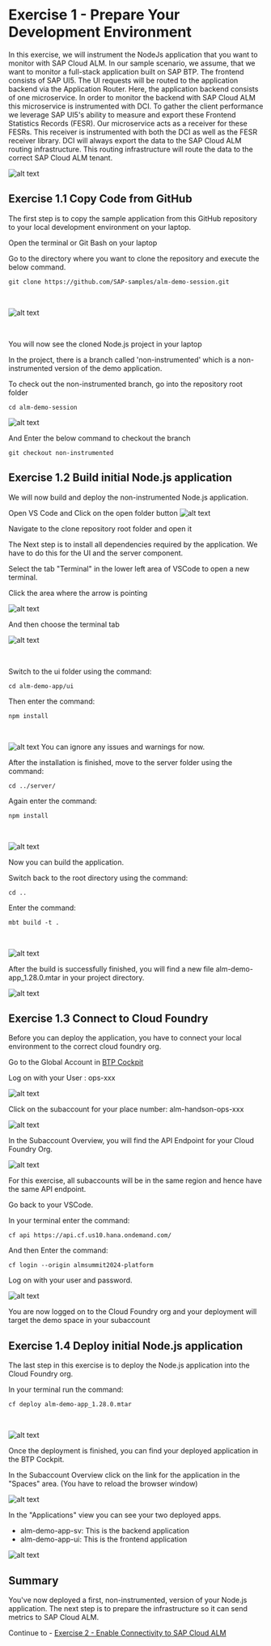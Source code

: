 # Exercise 1 - Prepare Your Development Environment

In this exercise, we will instrument the NodeJs application that you want to monitor with SAP Cloud ALM. 
In our sample scenario, we assume, that we want to monitor a full-stack application built on SAP BTP. The frontend consists of SAP UI5. The UI requests will be routed to the application backend via the Application Router. Here, the application backend consists of one microservice. In order to monitor the backend with SAP Cloud ALM this microservice is instrumented with DCI. To gather the client performance we leverage SAP UI5's ability to measure and export these Frontend Statistics Records (FESR). Our microservice acts as a receiver for these FESRs. This receiver is instrumented with both the DCI as well as the FESR receiver library. DCI will always export the data to the SAP Cloud ALM routing infrastructure. This routing infrastructure will route the data to the correct SAP Cloud ALM tenant.

<!---![image](https://github.com/SAP-samples/teched2023-XP261/assets/113598836/975d1a50-46c7-4014-b91e-fd0f75153874)-->
<!-- ![image](image/975d1a50-46c7-4014-b91e-fd0f75153874.png) -->

![alt text](image-12.png)

## Exercise 1.1 Copy Code from GitHub

The first step is to copy the sample application from this GitHub repository to your local development environment on your laptop.

Open the terminal or Git Bash on your laptop
<br><!---![image](https://github.com/andrea-schu/teched2023-XP261/assets/113598836/1f3c6050-dd18-444d-92fd-341135e04494)-->
<!-- ![image](image/openintellij.png) -->

Go to the directory where you want to clone the repository and execute the below command.
```
git clone https://github.com/SAP-samples/alm-demo-session.git
```
<br><!---![image](https://github.com/andrea-schu/teched2023-XP261/assets/113598836/23db97d8-640b-4107-bdc9-c57a791a4fe1)-->
<!-- ![image](image/getfromvcs.png) -->
![alt text](image.png)

<!-- If IntelliJ opens with an already added project, please choose File > New > Project from Version Control
<br><!---![image](https://github.com/SAP-samples/teched2023-XP261/assets/113598836/61a6c234-bd1c-49b6-ad75-934596d87346)-->
<!-- ![image](image/61a6c234-bd1c-49b6-ad75-934596d87346.png) -->

<!-- Paste the following URL: https://github.com/SAP-samples/teched2023-XP261.git  -->
<!-- Then click on "Clone". -->
<br><!---![image](https://github.com/andrea-schu/teched2023-XP261/assets/113598836/e77ac5ec-2a6d-4e88-bf87-555a7a446978)-->
<!-- ![image](image/vcsclone.png) -->

You will now see the cloned Node.js project in your laptop
<br><!---![image](https://github.com/SAP-samples/teched2023-XP261/assets/113598836/28ce30df-dc99-44c4-aff0-45dc25568d12)-->
<!-- ![image](image/28ce30df-dc99-44c4-aff0-45dc25568d12.png) -->

In the project, there is a branch called 'non-instrumented' which is a non-instrumented version of the demo application.

To check out the non-instrumented branch, go into the repository root folder
```
cd alm-demo-session
```
![alt text](image-1.png)

And Enter the below command to checkout the branch
```
git checkout non-instrumented
```


<!-- <br>-![image](https://github.com/SAP-samples/teched2023-XP261/assets/113598836/4ef137aa-ce3e-465a-8dbd-90abd9d808aa) -->
<!-- ![image](image/4ef137aa-ce3e-465a-8dbd-90abd9d808aa.png) -->

<!-- Open the tree "Remote" -> "origin" and select the entry "non-instrumented". Then click on "Checkout" -->
<!-- <br>-![image](https://github.com/SAP-samples/teched2023-XP261/assets/113598836/04d740c0-9c2a-4d22-8939-8b70da6d4ee0) -->
<!-- ![image](image/04d740c0-9c2a-4d22-8939-8b70da6d4ee0.png) -->

## Exercise 1.2 Build initial Node.js application

We will now build and deploy the non-instrumented Node.js application.

Open VS Code and Click on the open folder button
![alt text](image-2.png)

Navigate to the clone repository root folder and open it

The Next step is to install all dependencies required by the application. We have to do this for the UI and the server component.

Select the tab "Terminal" in the lower left area of VSCode to open a new terminal.

Click the area where the arrow is pointing
<!-- ![alt text](image-3.png) -->
![alt text](image-17.png)

And then choose the terminal tab

![alt text](image-18.png)
<!-- ![alt text](image-4.png) -->
<br><!---![image](https://github.com/SAP-samples/teched2023-XP261/assets/113598836/2b98eed1-b091-4967-b80f-205fefbe6335)-->
<!-- ![image](image/2b98eed1-b091-4967-b80f-205fefbe6335.png) -->

Switch to the ui folder using the command: 
```shell
cd alm-demo-app/ui
```
Then enter the command: 
```shell
npm install
```
<br><!---![image](https://github.com/SAP-samples/teched2023-XP261/assets/113598836/f49a9593-5aba-4478-8a57-97fe9a4584f4)-->
<!-- ![image](image/f49a9593-5aba-4478-8a57-97fe9a4584f4.png) -->
![alt text](image-5.png)
You can ignore any issues and warnings for now.

After the installation is finished, move to the server folder using the command: 
```shell
cd ../server/
```
Again enter the command: 
```shell
npm install
```
<br><!---![image](https://github.com/SAP-samples/teched2023-XP261/assets/113598836/02052a1f-eb94-49a8-9e80-7d8729a601e8)-->
<!-- ![image](image/02052a1f-eb94-49a8-9e80-7d8729a601e8.png) -->
![alt text](image-6.png)

Now you can build the application. 

Switch back to the root directory using the command: 
```shell
cd ..
```
Enter the command: 
```shell
mbt build -t .
```
<br><!---![image](https://github.com/SAP-samples/teched2023-XP261/assets/113598836/6cd01020-8de1-458e-ad4c-fd46ccb11ff1)-->
<!-- ![image](image/6cd01020-8de1-458e-ad4c-fd46ccb11ff1.png) -->
![alt text](image-7.png)

After the build is successfully finished, you will find a new file alm-demo-app_1.28.0.mtar in your project directory.
<br><!---![image](https://github.com/SAP-samples/teched2023-XP261/assets/113598836/f16a984a-0109-4100-9df2-26d90f6a20e6)-->
<!-- ![image](image/f16a984a-0109-4100-9df2-26d90f6a20e6.png) -->
![alt text](image-8.png)

## Exercise 1.3 Connect to Cloud Foundry

Before you can deploy the application, you have to connect your local environment to the correct cloud foundry org.

Go to the Global Account in [BTP Cockpit](https://emea.cockpit.btp.cloud.sap/cockpit/?idp=almsummit2024.accounts.ondemand.com#/globalaccount/d9a9f651-0f63-4e57-b56b-e6305c5cf0c1/)

Log on with your User : ops-xxx
<br><!---![image](https://github.com/SAP-samples/teched2023-XP261/assets/113598836/5bc612e6-aa81-4796-887e-fe1a7f0a65bf)-->
<!-- ![image](image/5bc612e6-aa81-4796-887e-fe1a7f0a65bf.png) -->

![alt text](image-13.png)

Click on the subaccount for your place number: alm-handson-ops-xxx
<br><!---![image](https://github.com/SAP-samples/teched2023-XP261/assets/113598836/cdf735df-b432-4307-942b-75352d3c7dd0)-->
<!-- ![image](image/cdf735df-b432-4307-942b-75352d3c7dd0.png) -->
![alt text](image-14.png)

In the Subaccount Overview, you will find the API Endpoint for your Cloud Foundry Org.
<br><!---![image](https://github.com/SAP-samples/teched2023-XP261/assets/113598836/712053ea-d1d9-44cb-a883-ac69d9a9e780)-->
<!-- ![image](image/712053ea-d1d9-44cb-a883-ac69d9a9e780.png) -->

![alt text](image-15.png)

For this exercise, all subaccounts will be in the same region and hence have the same API endpoint. 

Go back to your VSCode. 

In your terminal enter the command: 
```shell
cf api https://api.cf.us10.hana.ondemand.com/
```
<!---![image](https://github.com/SAP-samples/teched2023-XP261/assets/113598836/a08efb2a-456d-4306-b2b1-cd07410bf2d2)-->
<!-- ![image](image/a08efb2a-456d-4306-b2b1-cd07410bf2d2.png) -->

And then Enter the command: 
```shell
cf login --origin almsummit2024-platform 
```
Log on with your user and password.
<br><!---![image](https://github.com/SAP-samples/teched2023-XP261/assets/113598836/291f2c83-d2a4-4c57-bbc2-aebf89a64d2e)-->
<!-- ![image](image/291f2c83-d2a4-4c57-bbc2-aebf89a64d2e.png) -->
![alt text](image-16.png)

You are now logged on to the Cloud Foundry org and your deployment will target the demo space in your subaccount

## Exercise 1.4 Deploy initial Node.js application

The last step in this exercise is to deploy the Node.js application into the Cloud Foundry org.

In your terminal run the command: 
```shell
cf deploy alm-demo-app_1.28.0.mtar
```
<br><!---![image](https://github.com/SAP-samples/teched2023-XP261/assets/113598836/f310d263-10b7-4bc5-a84f-cebf554d3112)-->
<!-- ![image](image/f310d263-10b7-4bc5-a84f-cebf554d3112.png) -->
![alt text](image-9.png)

Once the deployment is finished, you can find your deployed application in the BTP Cockpit.

In the Subaccount Overview click on the link for the application in the "Spaces" area. (You have to reload the browser window)
<br><!---![image](https://github.com/SAP-samples/teched2023-XP261/assets/113598836/f7297b2c-adf5-446e-8012-c6d24aa18a8e)-->
<!-- ![image](image/f7297b2c-adf5-446e-8012-c6d24aa18a8e.png) -->
![alt text](image-10.png)

In the "Applications" view you can see your two deployed apps. 
- alm-demo-app-sv: This is the backend application
- alm-demo-app-ui: This is the frontend application
<br><!---![image](https://github.com/SAP-samples/teched2023-XP261/assets/113598836/4fe2d9d8-ee72-4fb8-aee8-0175fd2cc4ad)-->
<!-- ![image](image/4fe2d9d8-ee72-4fb8-aee8-0175fd2cc4ad.png) -->
![alt text](image-11.png)

## Summary

You've now deployed a first, non-instrumented, version of your Node.js application. The next step is to prepare the infrastructure so it can send metrics to SAP Cloud ALM.

Continue to - [Exercise 2 - Enable Connectivity to SAP Cloud ALM](../ex2/README.md)
